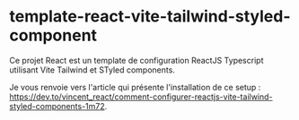 # template-react-vite-tailwind-styled-component
Ce projet React est un template de configuration ReactJS Typescript utilisant Vite Tailwind et STyled components.

Je vous renvoie vers l'article qui présente l'installation de ce setup : https://dev.to/vincent_react/comment-configurer-reactjs-vite-tailwind-styled-components-1m72.
